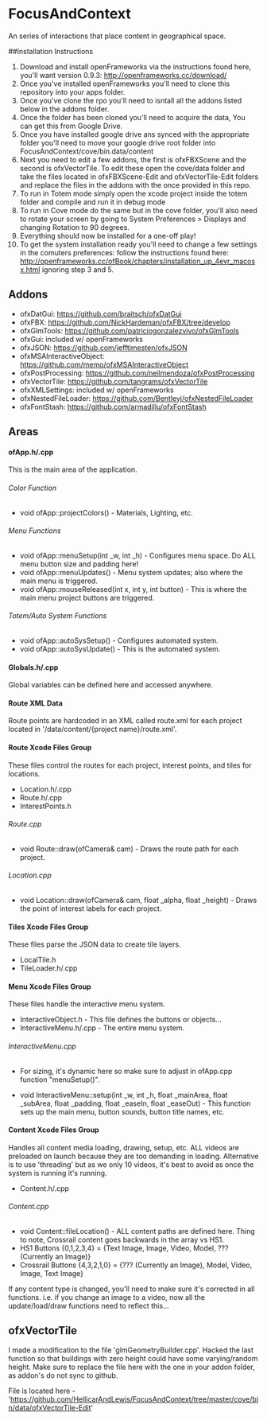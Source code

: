 # FocusAndContext
An series of interactions that place content in geographical space.

##Installation Instructions
 1. Download and install openFrameworks via the instructions found here, you'll want version 0.9.3: http://openframeworks.cc/download/
 2. Once you've installed openFrameworks you'll need to clone this repository into your apps folder.
 3. Once you've clone the rpo you'll need to isntall all the addons listed below in the addons folder.
 3. Once the folder has been cloned you'll need to acquire the data, You can get this from Google Drive.
 4. Once you have installed google drive ans synced with the appropriate folder you'll need to move your google drive root folder into FocusAndContext/cove/bin.data/content
 5. Next you need to edit a few addons, the first is ofxFBXScene and the second is ofxVectorTile. To edit these open the cove/data folder and take the files located in ofxFBXScene-Edit and ofxVectorTile-Edit folders and replace the files in the addons with the once provided in this repo.
 6. To run in Totem mode simply open the xcode project inside the totem folder and compile and run it in debug mode
 7. To run in Cove mode do the same but in the cove folder, you'll also need to rotate your screen by going to System Preferences > Displays and changing Rotation to 90 degrees.
 8. Everything should now be installed for a one-off play! 
 9. To get the system installation ready you'll need to change a few settings in the comuters preferences: follow the instructions found here: http://openframeworks.cc/ofBook/chapters/installation_up_4evr_macosx.html ignoring step 3 and 5.

## Addons
- ofxDatGui: https://github.com/braitsch/ofxDatGui
- ofxFBX: https://github.com/NickHardeman/ofxFBX/tree/develop
- ofxGlmTools: https://github.com/patriciogonzalezvivo/ofxGlmTools
- ofxGui: included w/ openFrameworks
- ofxJSON: https://github.com/jefftimesten/ofxJSON
- ofxMSAInteractiveObject: https://github.com/memo/ofxMSAInteractiveObject
- ofxPostProcessing: https://github.com/neilmendoza/ofxPostProcessing
- ofxVectorTile: https://github.com/tangrams/ofxVectorTile
- ofxXMLSettings: included w/ openFrameworks
- ofxNestedFileLoader: https://github.com/Bentleyj/ofxNestedFileLoader
- ofxFontStash: https://github.com/armadillu/ofxFontStash

## Areas
#### ofApp.h/.cpp
This is the main area of the application.

###### Color Function
- void ofApp::projectColors() - Materials, Lighting, etc.

###### Menu Functions
- void ofApp::menuSetup(int _w, int _h) - Configures menu space.  Do ALL menu button size and padding here!
- void ofApp::menuUpdates() - Menu system updates; also where the main menu is triggered.
- void ofApp::mouseReleased(int x, int y, int button) - This is where the main menu project buttons are triggered.

###### Totem/Auto System Functions
- void ofApp::autoSysSetup() - Configures automated system.
- void ofApp::autoSysUpdate() - This is the automated system.

#### Globals.h/.cpp
Global variables can be defined here and accessed anywhere.

#### Route XML Data
Route points are hardcoded in an XML called route.xml for each project located in '/data/content/{project name}/route.xml'.

#### Route Xcode Files Group
These files control the routes for each project, interest points, and tiles for locations.
- Location.h/.cpp
- Route.h/.cpp
- InterestPoints.h

###### Route.cpp
- void Route::draw(ofCamera& cam) - Draws the route path for each project.

###### Location.cpp
- void Location::draw(ofCamera& cam, float _alpha, float _height) - Draws the point of interest labels for each project.

#### Tiles Xcode Files Group
These files parse the JSON data to create tile layers.
- LocalTile.h
- TileLoader.h/.cpp

#### Menu Xcode Files Group
These files handle the interactive menu system.
- InteractiveObject.h - This file defines the buttons or objects...
- InteractiveMenu.h/.cpp - The entire menu system.

###### InteractiveMenu.cpp
* For sizing, it's dynamic here so make sure to adjust in ofApp.cpp function "menuSetup()".
- void InteractiveMenu::setup(int _w, int _h, float _mainArea, float _subArea, float _padding, float _easeIn, float _easeOut) - This function sets up the main menu, button sounds, button title names, etc.

#### Content Xcode Files Group
Handles all content media loading, drawing, setup, etc.  ALL videos are preloaded on launch because they are too demanding in loading.  Alternative is to use 'threading' but as we only 10 videos, it's best to avoid as once the system is running it's running.
- Content.h/.cpp

###### Content.cpp
- void Content::fileLocation() - ALL content paths are defined here.  Thing to note, Crossrail content goes backwards in the array vs HS1.
- HS1 Buttons {0,1,2,3,4} = {Text Image, Image, Video, Model, ??? (Currently an Image)}
- Crossrail Buttons {4,3,2,1,0} = {??? (Currently an Image), Model, Video, Image, Text Image}

If any content type is changed, you'll need to make sure it's corrected in all functions.  i.e. if you change an image to a video, now all the update/load/draw functions need to reflect this...

## ofxVectorTile
I made a modification to the file 'glmGeometryBuilder.cpp'.  Hacked the last function so that buildings with zero height could have some varying/random height.  Make sure to replace the file here with the one in your addon folder, as addon's do not sync to github.

File is located here - 'https://github.com/HellicarAndLewis/FocusAndContext/tree/master/cove/bin/data/ofxVectorTile-Edit'
